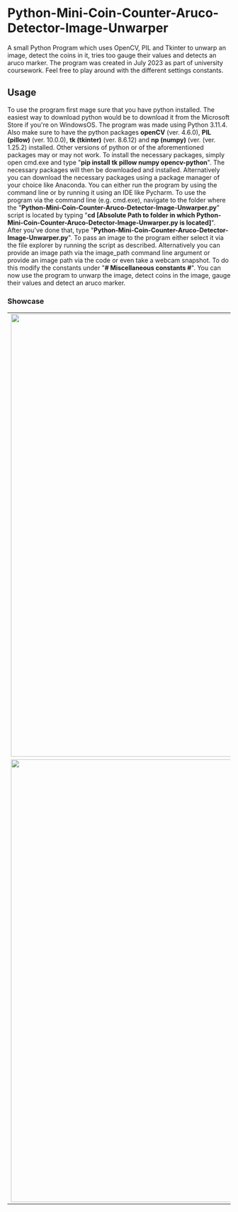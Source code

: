 # Python-Mini-Coin-Counter-Aruco-Detector-Image-Unwarper
A small Python Program which uses OpenCV, PIL and Tkinter to unwarp an image, detect the coins in it, tries too gauge their values and detects an aruco marker. The program was created in July 2023 as part of university coursework. Feel free to play around with the different settings constants.

## Usage
To use the program first mage sure that you have python installed. The easiest way to download python would be to download it from the Microsoft Store if you're on WindowsOS. The program was made
using Python 3.11.4. Also make sure to have the python packages **openCV** (ver. 4.6.0), **PIL (pillow)** (ver. 10.0.0), **tk (tkinter)** (ver. 8.6.12) and **np (numpy)** (ver. (ver. 1.25.2) installed. Other versions of python or of the aforementioned packages may or may not work.
To install the necessary packages, simply open cmd.exe and type "**pip install tk pillow numpy opencv-python**". The necessary packages will then be downloaded and installed. Alternatively you can download the necessary packages using a package manager of your choice like Anaconda.
You can either run the program by using the command line or by running it using an IDE like Pycharm. To use the program via the command line (e.g. cmd.exe), navigate to the 
folder where the "**Python-Mini-Coin-Counter-Aruco-Detector-Image-Unwarper.py**" script is located by typing "**cd [Absolute Path to folder in which Python-Mini-Coin-Counter-Aruco-Detector-Image-Unwarper.py is located]**". 
After you've done that, type "**Python-Mini-Coin-Counter-Aruco-Detector-Image-Unwarper.py**". To pass an image to the program either select it via the file explorer by running the script as described. Alternatively you can provide an image path via the image_path command line argument or provide an image path via the code or even take a webcam snapshot. To do this modify the constants under "**# Miscellaneous constants #**". You can now use the program to unwarp the image, detect coins in the image, gauge their values and detect an aruco marker.

### Showcase

<table>
  <tr>
    <td><kbd> <img src="Python-Mini-Canvas-Drawing-App Showcase 1.png" width="1000" /> </kbd></td>
  </tr>
    <tr>
    <td><kbd> <img src="Python-Mini-Canvas-Drawing-App Showcase 2.png" width="1000" /> </kbd></td>
  </tr>
</table>
